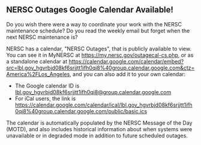 ## NERSC Outages Google Calendar Available!

Do you wish there were a way to coordinate your work with the NERSC maintenance
schedule? Do you read the weekly email but forget when the next NERSC 
maintenance is? 

NERSC has a calendar, "NERSC Outages", that is publicly available to view. You
can see it in MyNERSC at <https://my.nersc.gov/outagecal-cs.php>, or as a
standalone calendar at 
<https://calendar.google.com/calendar/embed?src=lbl.gov_hgvrbjd08kf6srjjtt1ifh0qi8%40group.calendar.google.com&ctz=America%2FLos_Angeles>,
and you can also add it to your own calendar:
- The Google calendar ID is 
<lbl.gov_hgvrbjd08kf6srjjtt1ifh0qi8@group.calendar.google.com>
- For iCal users, the link is
<https://calendar.google.com/calendar/ical/lbl.gov_hgvrbjd08kf6srjjtt1ifh0qi8%40group.calendar.google.com/public/basic.ics>

The calendar is automatically populated by the NERSC Message of the Day (MOTD),
and also includes historical information about when systems were unavailable or
in degraded mode in addition to future scheduled outages.
